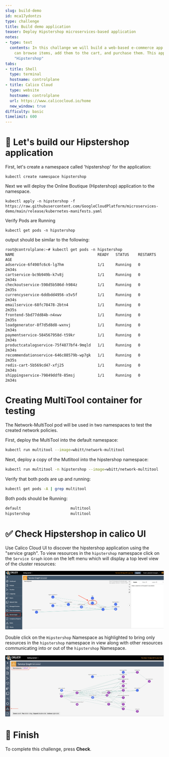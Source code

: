 ```yaml
---
slug: build-demo
id: mca17ydontzs
type: challenge
title: Build demo application
teaser: Deploy Hipstershop microservices-based application
notes:
- type: text
  contents: In this challange we will build a web-based e-commerce app where users
    can browse items, add them to the cart, and purchase them. This application called
    "Hipstershop"
tabs:
- title: Shell
  type: terminal
  hostname: controlplane
- title: Calico Cloud
  type: website
  hostname: controlplane
  url: https://www.calicocloud.io/home
  new_window: true
difficulty: basic
timelimit: 600
---
```


🚀 Let's build our Hipstershop application
==============

First, let's create a namespace called 'hipstershop' for the application:

```
kubectl create namespace hipstershop
```

Next we will deploy the Online Boutique (Hipstershop) application to the namespace.

```
kubectl apply -n hipstershop -f https://raw.githubusercontent.com/GoogleCloudPlatform/microservices-demo/main/release/kubernetes-manifests.yaml
```

Verify Pods are Running

```
kubectl get pods -n hipstershop
```

output should be similar to the following:

```
root@controlplane:~# kubectl get pods -n hipstershop
NAME                                     READY   STATUS    RESTARTS   AGE
adservice-6f498fc6c6-lg7hm               1/1     Running   0          2m34s
cartservice-bc9b949b-k7v8j               1/1     Running   0          2m34s
checkoutservice-598d5b586d-h984z         1/1     Running   0          2m35s
currencyservice-6ddbdd4956-x5v5f         1/1     Running   0          2m34s
emailservice-68fc78478-2btn4             1/1     Running   0          2m35s
frontend-5bd77dd84b-n4xwv                1/1     Running   0          2m35s
loadgenerator-8f7d5d8d8-wxnvj            1/1     Running   0          2m34s
paymentservice-584567958d-t59kr          1/1     Running   0          2m34s
productcatalogservice-75f4877bf4-9mqld   1/1     Running   0          2m34s
recommendationservice-646c88579b-wp7gk   1/1     Running   0          2m35s
redis-cart-5b569cd47-xfj25               1/1     Running   0          2m34s
shippingservice-79849ddf8-85msj          1/1     Running   0          2m34s
```

Creating MultiTool container for testing
==============

The Network-MultiTool pod will be used in two namespaces to test the created network policies.

First, deploy the MultiTool into the default namespace:

```bash
kubectl run multitool --image=wbitt/network-multitool
```

Next, deploy a copy of the Mutlitool into the hipstershop namespace:

```bash
kubectl run multitool -n hipstershop --image=wbitt/network-multitool
```

Verify that both pods are up and running:

```bash
kubectl get pods -A | grep multitool
```

Both pods should be Running:

```bash
default                      multitool                                        1/1     Running            0              12s
hipstershop                  multitool                                        1/1     Running            0              31m
```

✅ Check Hipstershop in calico UI
==============

Use Calico Cloud UI to discover the hipstershop application using the "service graph". To view resources in the `hipstershop` namespace click on the `Service Graph` icon on the left menu which will display a top level view of the cluster resources:

![Image Description](../assets/service-graph-top-level.png)

Double click on the `Hipstershop` Namespace as highlighted to bring only resources in the `hipstershop` namespace in view along with other resources communicating into or out of the `hipstershop` Namespace.

![Image Description](../assets/service-graph-default.png)

🏁 Finish
=========

To complete this challenge, press **Check**.
